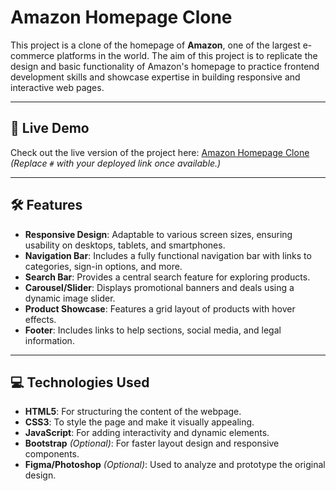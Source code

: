 # Amazon Homepage Clone

This project is a clone of the homepage of **Amazon**, one of the largest e-commerce platforms in the world. The aim of this project is to replicate the design and basic functionality of Amazon's homepage to practice frontend development skills and showcase expertise in building responsive and interactive web pages.

---

## 🚀 Live Demo
Check out the live version of the project here: [Amazon Homepage Clone](#)  
*(Replace `#` with your deployed link once available.)*

---

## 🛠️ Features

- **Responsive Design**: Adaptable to various screen sizes, ensuring usability on desktops, tablets, and smartphones.
- **Navigation Bar**: Includes a fully functional navigation bar with links to categories, sign-in options, and more.
- **Search Bar**: Provides a central search feature for exploring products.
- **Carousel/Slider**: Displays promotional banners and deals using a dynamic image slider.
- **Product Showcase**: Features a grid layout of products with hover effects.
- **Footer**: Includes links to help sections, social media, and legal information.

---

## 💻 Technologies Used

- **HTML5**: For structuring the content of the webpage.
- **CSS3**: To style the page and make it visually appealing.
- **JavaScript**: For adding interactivity and dynamic elements.
- **Bootstrap** *(Optional)*: For faster layout design and responsive components.
- **Figma/Photoshop** *(Optional)*: Used to analyze and prototype the original design.
